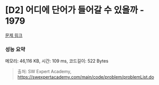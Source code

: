 # [D2] 어디에 단어가 들어갈 수 있을까 - 1979 

[문제 링크](https://swexpertacademy.com/main/code/problem/problemDetail.do?contestProbId=AV5PuPq6AaQDFAUq) 

### 성능 요약

메모리: 46,116 KB, 시간: 109 ms, 코드길이: 522 Bytes



> 출처: SW Expert Academy, https://swexpertacademy.com/main/code/problem/problemList.do